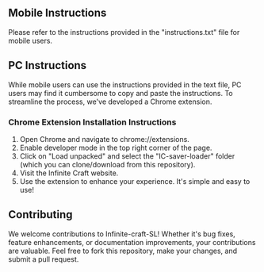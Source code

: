 ## Mobile Instructions
Please refer to the instructions provided in the "instructions.txt" file for mobile users.

## PC Instructions
While mobile users can use the instructions provided in the text file, PC users may find it cumbersome to copy and paste the instructions. To streamline the process, we've developed a Chrome extension.

### Chrome Extension Installation Instructions
1. Open Chrome and navigate to chrome://extensions.
2. Enable developer mode in the top right corner of the page.
3. Click on "Load unpacked" and select the "IC-saver-loader" folder (which you can clone/download from this repository).
4. Visit the Infinite Craft website.
5. Use the extension to enhance your experience. It's simple and easy to use!

## Contributing
We welcome contributions to Infinite-craft-SL! Whether it's bug fixes, feature enhancements, or documentation improvements, your contributions are valuable. Feel free to fork this repository, make your changes, and submit a pull request.
